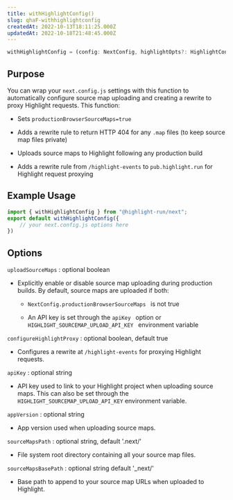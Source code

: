```yaml
---
title: withHighlightConfig()
slug: qhaF-withhighlightconfig
createdAt: 2022-10-13T18:11:25.000Z
updatedAt: 2022-10-18T21:48:45.000Z
---
```


```typescript
withHighlightConfig = (config: NextConfig, highlightOpts?: HighlightConfigOptions): NextConfig
```

## Purpose

You can wrap your `next.config.js` settings with this function to automatically configure source map uploading and creating a rewrite to proxy Highlight requests. This function:

*   Sets `productionBrowserSourceMaps=true`

*   Adds a rewrite rule to return HTTP 404 for any `.map`  files (to keep source map files private)

*   Uploads source maps to Highlight following any production build

*   Adds a rewrite rule from `/highlight-events`  to `pub.highlight.run` for Highlight request proxying

## Example Usage

```javascript
import { withHighlightConfig } from "@highlight-run/next";
export default withHighlightConfig({
	// your next.config.js options here
})
```

## Options

`uploadSourceMaps` : optional boolean

*   Explicitly enable or disable source map uploading during production builds. By default, source maps are uploaded if both:
    *   `NextConfig.productionBrowserSourceMaps
        ` is not true


    *   An API key is set through the&#x20;
        `apiKey
        ` option or&#x20;
        `HIGHLIGHT_SOURCEMAP_UPLOAD_API_KEY
        ` environment variable


`configureHighlightProxy` : optional boolean, default true

*   Configures a rewrite at `/highlight-events` for proxying Highlight requests.

`apiKey` : optional string

*   API key used to link to your Highlight project when uploading source maps. This can also be set through the `HIGHLIGHT_SOURCEMAP_UPLOAD_API_KEY` environment variable.

`appVersion` : optional string

*   App version used when uploading source maps.

`sourceMapsPath` : optional string, default '.next/'

*   File system root directory containing all your source map files.

`sourceMapsBasePath` : optional string default '\_next/'

*   Base path to append to your source map URLs when uploaded to Highlight.

